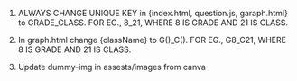 1. ALWAYS CHANGE UNIQUE KEY in {index.html, question.js, garaph.html} to GRADE_CLASS.
FOR EG., 8_21, WHERE 8 IS GRADE AND 21 IS CLASS.

2. In graph.html change {className} to G()_C().
FOR EG., G8_C21, WHERE 8 IS GRADE AND 21 IS CLASS.

3. Update dummy-img in assests/images from canva
